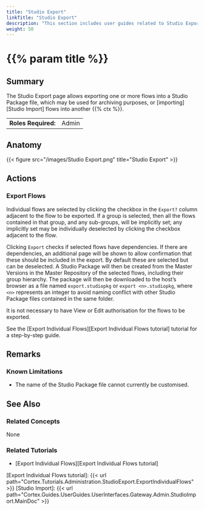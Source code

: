 ```yaml
---
title: "Studio Export"
linkTitle: "Studio Export"
description: "This section includes user guides related to Studio Export in {{% ctx %}} Gateway."
weight: 50
---
```


# {{% param title %}}

## Summary

The Studio Export page allows exporting one or more flows into a Studio Package file, which may be used for archiving purposes, or [importing][Studio Import] flows into another {{% ctx %}}.

|                              |                                                                 |
|------------------------------|-----------------------------------------------------------------|
| **Roles Required:**          | Admin                                                           |

## Anatomy

{{< figure src="/images/Studio Export.png" title="Studio Export" >}}

## Actions

### Export Flows

Individual flows are selected by clicking the checkbox in the `Export?` column adjacent to the flow to be exported. If a group is selected, then all the flows contained in that group, and any sub-groups, will be implicitly set; any implicitly set may be individually deselected by clicking the checkbox adjacent to the flow.

Clicking `Export` checks if selected flows have dependencies. If there are dependencies, an additional page will be shown to allow confirmation that these should be included in the export. By default these are selected but can be deselected. A Studio Package will then be created from the Master Versions in the Master Repository of the selected flows, including their group hierarchy. The package will then be downloaded to the host’s browser as a file named `export.studiopkg` or `export <n>.studiopkg`, where `<n>` represents an integer to avoid naming conflict with other Studio Package files contained in the same folder.

It is not necessary to have View or Edit authorisation for the flows to be exported.

See the [Export Individual Flows][Export Individual Flows tutorial] tutorial for a step-by-step guide.

## Remarks

### Known Limitations

* The name of the Studio Package file cannot currently be customised.

## See Also

### Related Concepts

None

### Related Tutorials

* [Export Individual Flows][Export Individual Flows tutorial]

[Export Individual Flows tutorial]: {{< url path="Cortex.Tutorials.Administration.StudioExport.ExportIndividualFlows" >}}
[Studio Import]: {{< url path="Cortex.Guides.UserGuides.UserInterfaces.Gateway.Admin.StudioImport.MainDoc" >}}
